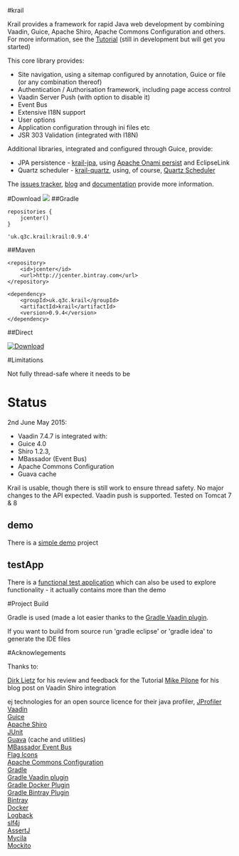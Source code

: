 #krail

Krail provides a framework for rapid Java web development by combining Vaadin, Guice, Apache Shiro, Apache Commons Configuration and others.  For more information, see the [Tutorial](http://krail.readthedocs.org/en/0.9.4/tutorial01/) (still in development but will get you started)

This core library provides:

* Site navigation, using a sitemap configured by annotation, Guice or file (or any combination thereof)
* Authentication / Authorisation framework, including page access control
* Vaadin Server Push (with option to disable it)
* Event Bus
* Extensive I18N support
* User options
* Application configuration through ini files etc
* JSR 303 Validation (integrated with I18N)

Additional libraries, integrated and configured through Guice, provide:

* JPA persistence - [krail-jpa](https://github.com/davidsowerby/krail-jpa), using [Apache Onami persist](http://onami.apache.org/persist/) and EclipseLink
* Quartz scheduler - [krail-quartz](https://github.com/davidsowerby/krail-quartz), using, of course,  [Quartz Scheduler](http://www.quartz-scheduler.org/)


The [issues tracker](https://github.com/davidsowerby/krail/issues?milestone=7&state=open), [blog](http://rndjava.blogspot.co.uk/) and [documentation](https://sites.google.com/site/q3cjava/home) provide more information.


#Download
<a href='https://bintray.com/dsowerby/maven/krail/view?source=watch' alt='Get automatic notifications about new "krail" versions'><img src='https://www.bintray.com/docs/images/bintray_badge_color.png'></a>
##Gradle

```
repositories {
	jcenter()
}
```

```
'uk.q3c.krail:krail:0.9.4'
```
##Maven

```
<repository>
	<id>jcenter</id>
	<url>http://jcenter.bintray.com</url>
</repository>

```

```
<dependency>
	<groupId>uk.q3c.krail</groupId>
	<artifactId>krail</artifactId>
	<version>0.9.4</version>
</dependency>
```
##Direct

[ ![Download](https://api.bintray.com/packages/dsowerby/maven/krail/images/download.svg) ](https://bintray.com/dsowerby/maven/krail/_latestVersion)

#Limitations

Not fully thread-safe where it needs to be

# Status

2nd June May 2015:

* Vaadin 7.4.7 is integrated with:
* Guice 4.0
* Shiro 1.2.3,
* MBassador (Event Bus)
* Apache Commons Configuration
* Guava cache


Krail is usable, though there is still work to ensure thread safety.  No major changes to the API expected.  Vaadin push is supported.  Tested on Tomcat 7 & 8


## demo

There is a [simple demo](https://github.com/davidsowerby/krail-demo) project

## testApp

There is a [functional test application](https://github.com/davidsowerby/krail-testApp) which can also be used to explore functionality - it actually contains more than the demo


#Project Build

Gradle is used (made a lot easier thanks to the [Gradle Vaadin plugin](https://github.com/johndevs/gradle-vaadin-plugin).

If you want to build from source run 'gradle eclipse' or 'gradle idea' to generate the IDE files

#Acknowlegements

Thanks to:
 
[Dirk Lietz](https://github.com/Odhrean) for his review and feedback for the Tutorial
[Mike Pilone](http://mikepilone.blogspot.co.uk/) for his blog post on Vaadin Shiro integration


ej technologies for an open source licence for their java profiler, [JProfiler](http://www.ej-technologies.com/products/jprofiler/overview.html)<br>
[Vaadin](https://vaadin.com/home)<br>
[Guice](https://github.com/google/guice)<br>
[Apache Shiro](http://shiro.apache.org/)<br>
[JUnit](http://junit.org/)<br>
[Guava](https://github.com/google/guava) (cache and utilities)<br>
[MBassador Event Bus](https://github.com/bennidi/mbassador)<br>
[Flag Icons](http://www.icondrawer.com/)<br>
[Apache Commons Configuration](http://commons.apache.org/proper/commons-configuration)<br>
[Gradle](http://gradle.org/)<br>
[Gradle Vaadin plugin](https://github.com/johndevs/gradle-vaadin-plugin)<br>
[Gradle Docker Plugin](https://github.com/bmuschko/gradle-docker-plugin)<br>
[Gradle Bintray Plugin](https://github.com/bintray/gradle-bintray-plugin)<br>
[Bintray](https://bintray.com)<br>
[Docker](https://www.docker.com/)<br>
[Logback](http://logback.qos.ch/)<br>
[slf4j](http://www.slf4j.org/)<br>
[AssertJ](http://joel-costigliola.github.io/assertj/)<br>
[Mycila](https://github.com/mycila)<br>
[Mockito](https://github.com/mockito/mockito)<br>

